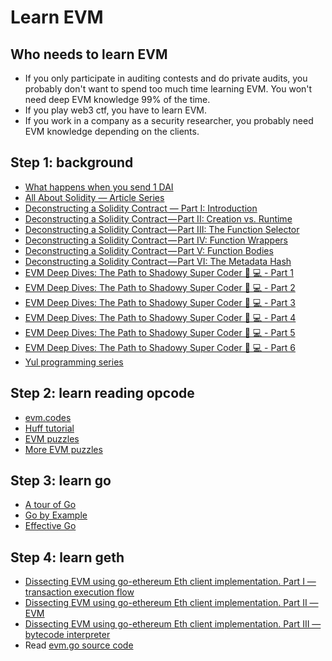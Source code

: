 # Learn EVM

## Who needs to learn EVM

- If you only participate in auditing contests and do private audits, you probably don't want to spend too much time learning EVM. You won't need deep EVM knowledge 99% of the time.
- If you play web3 ctf, you have to learn EVM.
- If you work in a company as a security researcher, you probably need EVM knowledge depending on the clients.

## Step 1: background

- [What happens when you send 1 DAI](https://www.notonlyowner.com/learn/what-happens-when-you-send-one-dai)
- [All About Solidity — Article Series](https://medium.com/coinmonks/all-about-solidity-article-series-f57be7bf6746)
- [Deconstructing a Solidity Contract — Part I: Introduction](https://blog.openzeppelin.com/deconstructing-a-solidity-contract-part-i-introduction-832efd2d7737)
- [Deconstructing a Solidity Contract — Part II: Creation vs. Runtime](https://blog.openzeppelin.com/deconstructing-a-solidity-contract-part-ii-creation-vs-runtime-6b9d60ecb44c)
- [Deconstructing a Solidity Contract — Part III: The Function Selector](https://blog.openzeppelin.com/deconstructing-a-solidity-contract-part-iii-the-function-selector-6a9b6886ea49)
- [Deconstructing a Solidity Contract — Part IV: Function Wrappers](https://blog.openzeppelin.com/deconstructing-a-solidity-contract-part-iv-function-wrappers-d8e46672b0ed)
- [Deconstructing a Solidity Contract — Part V: Function Bodies](https://blog.openzeppelin.com/deconstructing-a-solidity-contract-part-v-function-bodies-2d19d4bef8be)
- [Deconstructing a Solidity Contract — Part VI: The Metadata Hash](https://blog.openzeppelin.com/deconstructing-a-solidity-contract-part-vi-the-swarm-hash-70f069e22aef)
- [EVM Deep Dives: The Path to Shadowy Super Coder 🥷 💻 - Part 1](https://noxx.substack.com/p/evm-deep-dives-the-path-to-shadowy)
- [EVM Deep Dives: The Path to Shadowy Super Coder 🥷 💻 - Part 2](https://noxx.substack.com/p/evm-deep-dives-the-path-to-shadowy-d6b?utm_source=profile&utm_medium=reader2)
- [EVM Deep Dives: The Path to Shadowy Super Coder 🥷 💻 - Part 3](https://noxx.substack.com/p/evm-deep-dives-the-path-to-shadowy-3ea)
- [EVM Deep Dives: The Path to Shadowy Super Coder 🥷 💻 - Part 4](https://noxx.substack.com/p/evm-deep-dives-the-path-to-shadowy-5a5)
- [EVM Deep Dives: The Path to Shadowy Super Coder 🥷 💻 - Part 5](https://noxx.substack.com/p/evm-deep-dives-the-path-to-shadowy-a5f)
- [EVM Deep Dives: The Path to Shadowy Super Coder 🥷 💻 - Part 6](https://noxx.substack.com/p/evm-deep-dives-the-path-to-shadowy-16e)
- [Yul programming series](https://www.youtube.com/@deliriusz/videos)

## Step 2: learn reading opcode

- [evm.codes](https://www.evm.codes/?fork=shanghai)
- [Huff tutorial](https://docs.huff.sh/tutorial/overview/)
- [EVM puzzles](https://github.com/fvictorio/evm-puzzles)
- [More EVM puzzles](https://github.com/daltyboy11/more-evm-puzzles)

## Step 3: learn go

- [A tour of Go](https://go.dev/tour/welcome/1)
- [Go by Example](https://gobyexample.com/)
- [Effective Go](https://go.dev/doc/effective_go)

## Step 4: learn geth

- [Dissecting EVM using go-ethereum Eth client implementation. Part I — transaction execution flow](https://medium.com/@deliriusz/dissecting-evm-using-go-ethereum-eth-client-implementation-part-i-transaction-execution-flow-960a1533e994)
- [Dissecting EVM using go-ethereum Eth client implementation. Part II — EVM](https://medium.com/@deliriusz/dissecting-evm-using-go-ethereum-eth-client-implementation-part-ii-evm-ce7653f31c6f)
- [Dissecting EVM using go-ethereum Eth client implementation. Part III — bytecode interpreter](https://medium.com/@deliriusz/dissecting-evm-using-go-ethereum-eth-client-implementation-part-iii-bytecode-interpreter-8f144004ed7a)
- Read [evm.go source code](https://github.com/ethereum/go-ethereum/blob/master/core/vm/evm.go)
